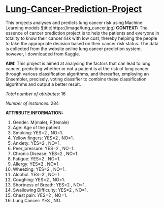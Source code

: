# [Lung-Cancer-Prediction-Project](https://github.com/Nwuguru-Chidiebere-Sullivan/Lung-Cancer-Prediction-Project/blob/main/Lung_Cancer_Prediction.ipynb)
This projects analyses and predicts lung cancer risk using Machine Learning models
![title]https:(/image/lung_cancer.jpg)
**CONTEXT:** 
The essence of cancer prediction project is to help the patients and everyone in totality to know their cancer risk with low cost, thereby helpimg the people to take the appropriate decision based on their cancer risk status. The data is collected from the website online lung cancer prediction system, however, I downloaded from Kaggle.

**AIM:**
This project is aimed at analysing the factors that can lead to lung cancer, predicting whether or not a patient is at the risk of lung cancer through various classification algorithms, and thereafter, employing an Ensembler, precisely, voting classifier to combine these classification algorithms and output a better result.

*Total number of attributes:* 16

*Number of instances:* 284

**ATTRIBUTE INFORMATION:**

   1. Gender: M(male), F(female)
   2. Age: Age of the patient
   3. Smoking: YES=2 , NO=1.
   4. Yellow fingers: YES=2 , NO=1.
   5. Anxiety: YES=2 , NO=1.
   6. Peer_pressure: YES=2 , NO=1.
   7. Chronic Disease: YES=2 , NO=1.
   8. Fatigue: YES=2 , NO=1.
   9. Allergy: YES=2 , NO=1.
   10. Wheezing: YES=2 , NO=1.
   11. Alcohol: YES=2 , NO=1.
   12. Coughing: YES=2 , NO=1.
   13. Shortness of Breath: YES=2 , NO=1.
   14. Swallowing Difficulty: YES=2 , NO=1.
   15. Chest pain: YES=2 , NO=1.
   16. Lung Cancer: YES , NO.
